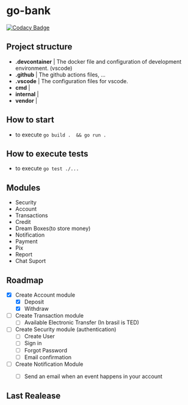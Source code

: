 # go-bank

[![Codacy Badge](https://api.codacy.com/project/badge/Grade/f67c80c2f5d1492db10b46b6c956518c)](https://app.codacy.com/gh/idylicaro/go-bank?utm_source=github.com&utm_medium=referral&utm_content=idylicaro/go-bank&utm_campaign=Badge_Grade_Settings)



## Project structure

- **.devcontainer** | The docker file and configuration of development environment. (vscode)
- **.github**       | The github actions files, ...
- **.vscode**       | The configuration files for vscode.
- **cmd**           |
- **internal**      |
- **vendor**        |

## How to start

- to execute ```go build .  && go run .```

## How to execute tests

- to execute ```go test ./...```

## Modules

- Security
- Account
- Transactions
- Credit
- Dream Boxes(to store money)
- Notification
- Payment
- Pix
- Report
- Chat Suport

## Roadmap

- [x] Create Account module
    - [x] Deposit
    - [x] Withdraw
- [ ] Create Transaction module
    - [ ] Available Electronic Transfer (In brasil is TED)
- [ ] Create Security module (authentication)
    - [ ] Create User
    - [ ] Sign in
    - [ ] Forgot Password
    - [ ] Email confirmation
- [ ] Create Notification Module
    - [ ] Send an email when an event happens in your account



## Last Realease
